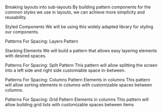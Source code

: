 Breaking layouts into sub-layouts
By building pattern components for the common styles we use in layouts, we can achieve more simplicity and reusability.

Styled Components
We will be using this widely adapted library for styling our components.

Patterns For Spacing: Layers Pattern

Stacking Elements
We will build a pattern that allows easy layering elements with desired spaces.


Patterns For Spacing: Split Pattern
This pattern will allow splitting the screen into a left side and right side customiable space in-between.

Patterns For Spacing: Columns Pattern
Elements in columns
This pattern will allow sorting elements in columns with customizable spaces between columns.

Patterns For Spacing: Grid Pattern
Elements in columns
This pattern will allow building grid lists with customizable spaces between items